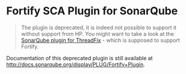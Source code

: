 Fortify SCA Plugin for SonarQube
================================

> The plugin is deprecated, it is indeed not possible to support it without support from HP.
> You might want to take a look at the [SonarQube plugin for ThreadFix](https://github.com/denimgroup/threadfix) - which is supposed to support Fortify.

Documentation of this deprecated plugin is still available at http://docs.sonarqube.org/display/PLUG/Fortify+Plugin.
